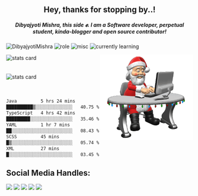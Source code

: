 <div align='center'> 
   <h2> Hey, thanks for stopping by..! </h2> 
   <h5> Dibyajyoti Mishra, this side ✊. I am a Software developer, perpetual student, kinda-blogger and open source contributor! </h5>
</div>
 
 <p align="left"> 
 <img src="https://komarev.com/ghpvc/?username=DibyajyotiMishra&label=Visitors'%20Count&color=6EC72D&style=flat" alt="DibyajyotiMishra" /> 
 <img src="https://img.shields.io/badge/Role-Full%20Stack%20Developer-orange" alt="role" />
 <img src="https://img.shields.io/badge/Most%20Used%20Library-React%2C%20React%20Native-5A20CB" alt="misc" />
 <img src="https://img.shields.io/badge/Learning-Circle%20CI-white" alt="currently learning" />
 </p>
 

<div align='left'> 
   <img alt= "stats card" src="https://dibyajyotimishra-github-stats.vercel.app/api?username=DibyajyotiMishra&count_private=true&show_icons=true&theme=tokyonight&hide_border=true" />
 
 <img align="right" height="230" width="250" src="https://github.com/DibyajyotiMishra/DibyajyotiMishra/blob/main/2qf3.gif" />
 <br/>
 <br/>
 <br />
<img alt= "stats card" height="145" width="400" src="https://github-readme-streak-stats.herokuapp.com/?user=DibyajyotiMishra&hide_border=true&theme=tokyonight">
</div>
<br />
<br />
<div align="left">
   
 
<!--START_SECTION:waka-->
```text
Java         5 hrs 24 mins   ██████████▒░░░░░░░░░░░░░░   40.75 % 
TypeScript   4 hrs 42 mins   █████████░░░░░░░░░░░░░░░░   35.46 % 
YAML         1 hr 7 mins     ██░░░░░░░░░░░░░░░░░░░░░░░   08.43 % 
SCSS         45 mins         █▒░░░░░░░░░░░░░░░░░░░░░░░   05.74 % 
XML          27 mins         █░░░░░░░░░░░░░░░░░░░░░░░░   03.45 % 
```
<!--END_SECTION:waka-->
</div>

## Social Media Handles:

<div>
 <a href="https://twitter.com/dibyajyotim_" ><img src="https://img.shields.io/twitter/follow/dibyajyotim_?style=social" /></a>
 <a href="https://dibyajyoti.hashnode.dev/" ><img src="https://img.shields.io/badge/Hashnode-2962FF?style=flat&logo=hashnode&logoColor=white" /></a>
 <a href="mailto:dibyajyotimishra14@gmail.com" ><img src="https://img.shields.io/badge/Gmail-D14836?style=flat&logo=gmail&logoColor=white" /></a>
 <a href="https://www.linkedin.com/in/dibyajyotim/" ><img src="https://img.shields.io/badge/LinkedIn-0077B5?style=flat&logo=linkedin&logoColor=white" /></a>
 <a href="https://github.com/DibyajyotiMishra"><img src="https://img.shields.io/badge/Status-Creating%20something%20exciting-%2303C6C7" /></a>
</div>
